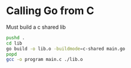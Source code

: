 
# Calling Go from C
Must build a c shared lib

```bash
pushd .
cd lib
go build -o lib.o -buildmode=c-shared main.go
popd
gcc -o program main.c ./lib.o
```